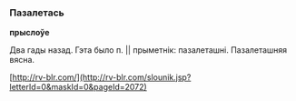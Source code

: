 ### Пазалетась
**прыслоўе**

Два гады назад. Гэта было п. || прыметнік: пазалеташні. Пазалеташняя вясна.

<a rel="author">[http://rv-blr.com/](http://rv-blr.com/slounik.jsp?letterId=0&maskId=0&pageId=2072)</a>
